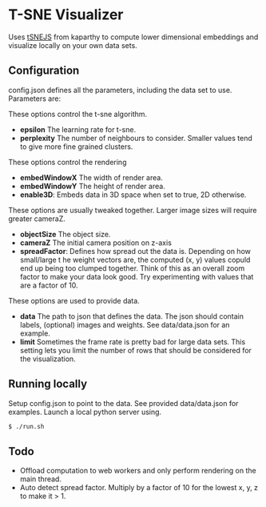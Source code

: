 # T-SNE Visualizer
Uses <a href="https://github.com/karpathy/tsnejs">tSNEJS</a> from kaparthy to compute lower dimensional embeddings and visualize locally on your own data sets.

## Configuration
config.json defines all the parameters, including the data set to use. Parameters are:

These options control the t-sne algorithm.
- **epsilon** The learning rate for t-sne.
- **perplexity** The number of neighbours to consider. Smaller values tend to give more fine grained clusters.

These options control the rendering
- **embedWindowX** The width of render area.
- **embedWindowY** The height of render area.
- **enable3D**: Embeds data in 3D space when set to true, 2D otherwise.

These options are usually tweaked together. Larger image sizes will require greater cameraZ. 
- **objectSize** The object size.
- **cameraZ** The initial camera position on z-axis
- **spreadFactor**: Defines how spread out the data is. Depending on how small/large t he weight vectors are, the computed (x, y) values copuld end up being too clumped together. Think of this as an overall zoom factor to make your data look good. Try experimenting with values that are a factor of 10.

These options are used to provide data.
- **data** The path to json that defines the data. The json should contain labels, (optional) images and weights. See data/data.json for an example.
- **limit** Sometimes the frame rate is pretty bad for large data sets. This setting lets you limit the number of rows that should be considered for the visualization.

## Running locally
Setup config.json to point to the data. See provided data/data.json for examples. Launch a local python server using.
```sh
$ ./run.sh
```

## Todo
- Offload computation to web workers and only perform rendering on the main thread.
- Auto detect spread factor. Multiply by a factor of 10 for the lowest x, y, z to make it > 1.